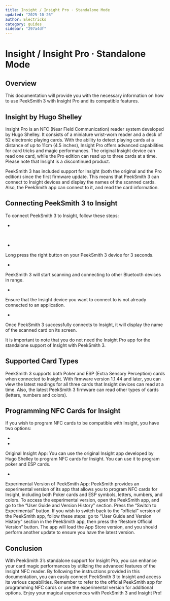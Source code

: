 ```yaml
---
title: Insight / Insight Pro · Standalone Mode
updated: "2025-10-26"
author: Electricks
category: guides
sidebar: "297a4df"
---
```


# Insight / Insight Pro · Standalone Mode

## Overview

This documentation will provide you with the necessary information on how to use PeekSmith 3 with Insight Pro and its compatible features.

## Insight by Hugo Shelley

Insight Pro is an NFC (Near Field Communication) reader system developed by Hugo Shelley. It consists of a miniature wrist-worn reader and a deck of 52 electronic playing cards. With the ability to detect playing cards at a distance of up to 11cm (4.5 inches), Insight Pro offers advanced capabilities for card tricks and magic performances. The original Insight device can read one card, while the Pro edition can read up to three cards at a time. Please note that Insight is a discontinued product.

PeekSmith 3 has included support for Insight (both the original and the Pro edition) since the first firmware update. This means that PeekSmith 3 can connect to Insight devices and display the names of the scanned cards. Also, the PeekSmith app can connect to it, and read the card information.

## Connecting PeekSmith 3 to Insight

To connect PeekSmith 3 to Insight, follow these steps:

-

 

-

Long press the right button on your PeekSmith 3 device for 3 seconds.

-

PeekSmith 3 will start scanning and connecting to other Bluetooth devices in range.

-

Ensure that the Insight device you want to connect to is not already connected to an application.

-

Once PeekSmith 3 successfully connects to Insight, it will display the name of the scanned card on its screen.

It is important to note that you do not need the Insight Pro app for the standalone support of Insight with PeekSmith 3.

## Supported Card Types

PeekSmith 3 supports both Poker and ESP (Extra Sensory Perception) cards when connected to Insight. With firmware version 1.1.44 and later, you can view the latest readings for all three cards that Insight devices can read at a time. Also, the latest PeekSmith 3 firmware can read other types of cards (letters, numbers and colors).

## Programming NFC Cards for Insight

If you wish to program NFC cards to be compatible with Insight, you have two options:

-

-

Original Insight App: You can use the original Insight app developed by Hugo Shelley to program NFC cards for Insight. You can use it to program poker and ESP cards.

-

Experimental Version of PeekSmith App: PeekSmith provides an experimental version of its app that allows you to program NFC cards for Insight, including both Poker cards and ESP symbols, letters, numbers, and colors. To access the experimental version, open the PeekSmith app, and go to the “User Guide and Version History” section. Press the “Switch to Experimental” button. If you wish to switch back to the “official” version of the PeekSmith app, follow these steps: go to “User Guide and Version History” section in the PeekSmith app, then press the “Restore Official Version” button. The app will load the App Store version, and you should perform another update to ensure you have the latest version.

## Conclusion

With PeekSmith 3’s standalone support for Insight Pro, you can enhance your card magic performances by utilizing the advanced features of the Insight NFC reader. By following the instructions provided in this documentation, you can easily connect PeekSmith 3 to Insight and access its various capabilities. Remember to refer to the official PeekSmith app for programming NFC cards or use the experimental version for additional options. Enjoy your magical experiences with PeekSmith 3 and Insight Pro!